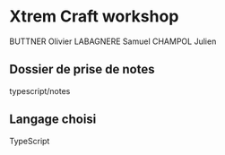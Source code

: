 # Xtrem Craft workshop

BUTTNER Olivier
LABAGNERE Samuel
CHAMPOL Julien

## Dossier de prise de notes

typescript/notes

## Langage choisi 

TypeScript
